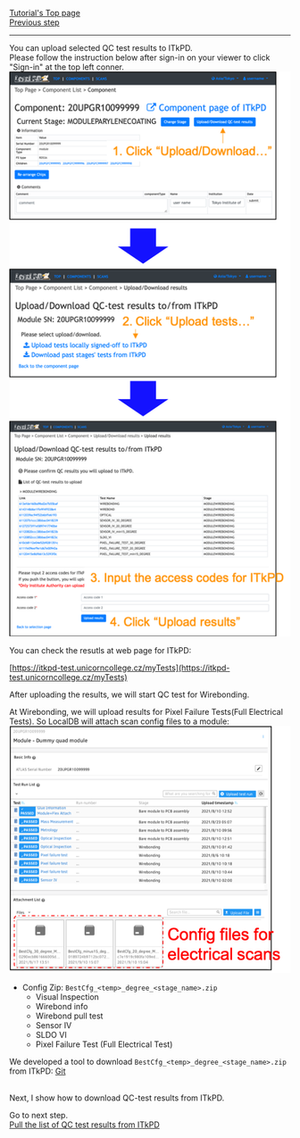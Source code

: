 [Tutorial's Top page](flow.md)<br>
[Previous step](signoffwire.md)<br>
<hr>

You can upload selected QC test results to ITkPD.<br>
Please follow the instruction below after sign-in on your viewer to click "Sign-in" at the top left conner.<br>
![Upload_Results_To_ITkPD](../images/qc-flow/upload_results_itkpd.png)<br>

You can check the resutls at web page for ITkPD:

[https://itkpd-test.unicorncollege.cz/myTests](https://itkpd-test.unicorncollege.cz/myTests)


After uploading the results, we will start QC test for Wirebonding.


At Wirebonding, we will upload results for Pixel Failure Tests(Full Electrical Tests). So LocalDB will attach scan config files to a module:
![scan_config](../images/qc-flow/scan_configs.png)
- Config Zip: `BestCfg_<temp>_degree_<stage_name>.zip`
  - Visual Inspection
  - Wirebond info
  - Wirebond pull test
  - Sensor IV
  - SLDO VI
  - Pixel Failure Test (Full Electrical Test)

We developed a tool to download `BestCfg_<temp>_degree_<stage_name>.zip` from ITkPD: [Git](https://gitlab.cern.ch/hirose/ModuleConfigDownloader)

<br>
Next, I show how to download QC-test results from ITkPD.

Go to next step.<br>
[Pull the list of QC test results from ITkPD](download_itkdb.md)<br>

